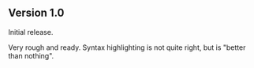 ## Version 1.0

Initial release.

Very rough and ready. Syntax highlighting is not quite right, but is "better than nothing".
